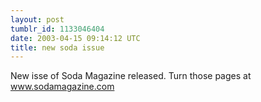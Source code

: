 ```yaml
---
layout: post
tumblr_id: 1133046404
date: 2003-04-15 09:14:12 UTC
title: new soda issue
---
```


New isse of Soda Magazine released.  Turn those pages at <a href="http://www.sodamagazine.com/index.asp" target="_blank">www.sodamagazine.com</a>
